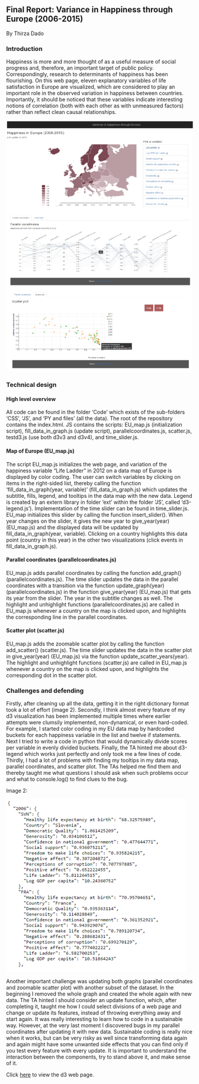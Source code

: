 ## Final Report: Variance in Happiness through Europe (2006-2015)
By Thirza Dado
### Introduction
Happiness is more and more thought of as a useful measure of social progress and, therefore, an important target of public policy. Correspondingly, research to determinants of happiness has been flourishing. On this web page, eleven explanatory variables of life satisfaction in Europe are visualized, which are considered to play an important role in the observed variation in happiness between countries. Importantly, it should be noticed that these variables indicate interesting notions of correlation (both with each other as with unmeasured factors) rather than reflect clean causal relationships.

![overview screenshots](/doc/report_screenshot.png)

### Technical design
#### High level overview
All code can be found in the folder ‘Code’ which exists of the sub-folders ‘CSS’, ‘JS’, and ‘PY and files’ (all the data). The root of the repository contains the index.html. JS contains the scripts: EU_map.js (initialization script), fill_data_in_graph.js (update script), parallelcoordinates.js, scatter.js, testd3.js (use both d3v3 and d3v4), and time_slider.js.
#### Map of Europe (EU_map.js)
The script EU_map.js initializes the web page, and variation of the happiness variable “Life Ladder” in 2012 on a data map of Europe is displayed by color coding. The user can switch variables by clicking on items in the right-sided list, thereby calling the function ‘fill_data_in_graph(year, variable)’ (fill_data_in_graph.js) which updates the subtitle, fills, legend, and tooltips in the data map with the new data. Legend is created by an extern library in folder ‘ext’ within the folder ‘JS’, called ‘d3-legend.js’). Implementation of the time slider can be found in time_slider.js. EU_map initializes this slider by calling the function insert_slider(). When year changes on the slider, it gives the new year to give_year(year) (EU_map.js) and the displayed data will be updated by fill_data_in_graph(year, variable). Clicking on a country highlights this data point (country in this year) in the other two visualizations (click events in fill_data_in_graph.js).
#### Parallel coordinates (parallelcoordinates.js)
EU_map.js adds parallel coordinates by calling the function add_graph() (parallelcoordinates.js). The time slider updates the data in the parallel coordinates with a transition via the function update_graph(year) (parallelcoordinates.js) in the function give_year(year) (EU_map.js) that gets its year from the slider. The year in the subtitle changes as well. The highlight and unhighlight functions (parallelcoordinates.js) are called in EU_map.js whenever a country on the map is clicked upon, and highlights the corresponding line in the parallel coordinates.
#### Scatter plot (scatter.js)
EU_map.js adds the zoomable scatter plot by calling the function add_scatter() (scatter.js). The time slider updates the data in the scatter plot in give_year(year) (EU_map.js) via the function update_scatter_years(year). The highlight and unhighlight functions (scatter.js) are called in EU_map.js whenever a country on the map is clicked upon, and highlights the corresponding dot in the scatter plot.

### Challenges and defending
Firstly, after cleaning up all the data, getting it in the right dictionary format took a lot of effort (image 2). Secondly, I think almost every feature of my d3 visualization has been implemented multiple times where earlier attempts were clumsily implemented, non-dynamical, or even hard-coded. For example, I started color coding in my EU data map by hardcoded buckets for each happiness variable in the list and twelve if statements. Next I tried to write a code in python that would dynamically divide scores per variable in evenly divided buckets. Finally, the TA hinted me about d3-legend which works just perfectly and only took me a few lines of code. Thirdly, I had a lot of problems with finding my tooltips in my data map, parallel coordinates, and scatter plot. The TAs helped me find them and thereby taught me what questions I should ask when such problems occur and what to console.log() to find clues to the bug. 

Image 2:

![json example](/doc/json_example.png)

Another important challenge was updating both graphs (parallel coordinates and zoomable scatter plot) with another subset of the dataset. In the beginning I removed the whole graph and created the whole again with new data. The TA hinted I should consider an update function, which, after completing it, taught me how I could select divisions of a web page and change or update its features, instead of throwing everything away and start again. It was really interesting to learn how to code in a sustainable way. However, at the very last moment I discovered bugs in my parallel coordinates after updating it with new data. Sustainable coding is really nice when it works, but can be very risky as well since transforming data again and again might have some unwanted side effects that you can find only if you test every feature with every update. It is important to understand the interaction between the components, try to stand above it, and make sense of it. 

Click [here](https://mangodream01.github.io/programming-project/) to view the d3 web page.

